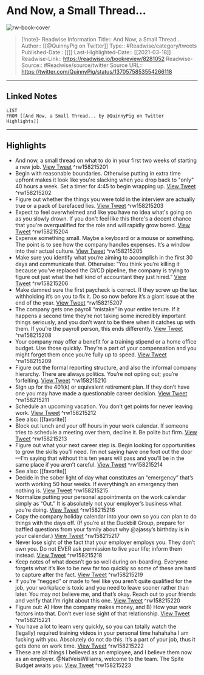 # And Now, a Small Thread...

![rw-book-cover](https://pbs.twimg.com/profile_images/1840839119037218817/3aPpjjwH.jpg)
<br>
>[!note]- Readwise Information
>Title:: And Now, a Small Thread...
>Author:: [[@QuinnyPig on Twitter]]
>Type:: #Readwise/category/tweets
>Published-Date:: [[]]
>Last-Highlighted-Date:: [[2021-03-18]]
>Readwise-Link:: https://readwise.io/bookreview/8281052
>Readwise-Source:: #Readwise/source/twitter
>Source URL:: https://twitter.com/QuinnyPig/status/1370575853554266118
--- 

## Linked Notes
```dataview
LIST
FROM [[And Now, a Small Thread... by @QuinnyPig on Twitter Highlights]]
```

---

## Highlights
- And now, a small thread on what to do in your first two weeks of starting a new job. [View Tweet](https://readwise.io/open/158215201) ^rw158215201
- Begin with reasonable boundaries. Otherwise putting in extra time upfront makes it look like you're slacking when you drop back to "only" 40 hours a week. 
  Set a timer for 4:45 to begin wrapping up. [View Tweet](https://readwise.io/open/158215202) ^rw158215202
- Figure out whether the things you were told in the interview are actually true or a pack of barefaced lies. [View Tweet](https://readwise.io/open/158215203) ^rw158215203
- Expect to feel overwhelmed and like you have no idea what's going on as you slowly drown. If you don't feel like this there's a decent chance that you're overqualified for the role and will rapidly grow bored. [View Tweet](https://readwise.io/open/158215204) ^rw158215204
- Expense something small. Maybe a keyboard or a mouse or something. The point is to see how the company handles expenses. It’s a window into their actual culture. [View Tweet](https://readwise.io/open/158215205) ^rw158215205
- Make sure you identify what you’re aiming to accomplish in the first 30 days and communicate that. 
  Otherwise:
  “You think you’re killing it because you’ve replaced the CI/CD pipeline, the company is trying to figure out just what the hell kind of accountant they just hired.” [View Tweet](https://readwise.io/open/158215206) ^rw158215206
- Make damned sure the first paycheck is correct. If they screw up the tax withholding it’s on you to fix it. Do so now before it’s a giant issue at the end of the year. [View Tweet](https://readwise.io/open/158215207) ^rw158215207
- The company gets one payroll “mistake” in your entire tenure. If it happens a second time they’re not taking some incredibly important things seriously, and you don’t want to be there when it catches up with them. 
  If you’re the payroll person, this ends differently. [View Tweet](https://readwise.io/open/158215208) ^rw158215208
- Your company may offer a benefit for a training stipend or a home office budget. Use those quickly. They’re a part of your compensation and you might forget them once you’re fully up to speed. [View Tweet](https://readwise.io/open/158215209) ^rw158215209
- Figure out the formal reporting structure, and also the informal company hierarchy. There are always politics. You’re not opting out; you’re forfeiting. [View Tweet](https://readwise.io/open/158215210) ^rw158215210
- Sign up for the 401(k) or equivalent retirement plan. If they don’t have one you may have made a questionable career decision. [View Tweet](https://readwise.io/open/158215211) ^rw158215211
- Schedule an upcoming vacation. You don’t get points for never leaving work. [View Tweet](https://readwise.io/open/158215212) ^rw158215212 
- See also: [[favorite]] 
- Block out lunch and your off hours in your work calendar. If someone tries to schedule a meeting over them, decline it. Be polite but firm. [View Tweet](https://readwise.io/open/158215213) ^rw158215213
- Figure out what your next career step is. Begin looking for opportunities to grow the skills you’ll need. 
  I’m not saying have one foot out the door—I’m saying that without this ten years will pass and you’ll be in the same place if you aren’t careful. [View Tweet](https://readwise.io/open/158215214) ^rw158215214 
- See also: [[favorite]] 
- Decide in the sober light of day what constitutes an “emergency” that’s worth working 50 hour weeks. If everything’s an emergency then nothing is. [View Tweet](https://readwise.io/open/158215215) ^rw158215215
- Normalize putting your personal appointments on the work calendar simply as “Out.” It is absolutely not your employer’s business what you’re doing. [View Tweet](https://readwise.io/open/158215216) ^rw158215216
- Copy the company holiday calendar into your own so you can plan to do things with the days off. 
  (If you’re at the Duckbill Group, prepare for baffled questions from your family about why @ajassy’s birthday is in your calendar.) [View Tweet](https://readwise.io/open/158215217) ^rw158215217
- Never lose sight of the fact that your employer employs you. They don’t own you. Do not EVER ask permission to live your life; inform them instead. [View Tweet](https://readwise.io/open/158215218) ^rw158215218
- Keep notes of what doesn’t go so well during on-boarding. Everyone forgets what it’s like to be new far too quickly so some of these are hard to capture after the fact. [View Tweet](https://readwise.io/open/158215219) ^rw158215219
- If you’re “negged” or made to feel like you aren’t quite qualified for the job, your workplace is toxic and you need to leave sooner rather than later. You may not believe me, and that’s okay. Reach out to your friends and verify that I’m right about this one. [View Tweet](https://readwise.io/open/158215220) ^rw158215220
- Figure out:
  A) How the company makes money, and 
  B) How your work factors into that. 
  Don’t ever lose sight of that relationship. [View Tweet](https://readwise.io/open/158215221) ^rw158215221
- You have a lot to learn very quickly, so you can totally watch the (legally) required training videos in your personal time hahahaha I am fucking with you. Absolutely do not do this. It’s a part of your job, thus it gets done on work time. [View Tweet](https://readwise.io/open/158215222) ^rw158215222
- These are all things I believed as an employee, and I believe them now as an employer. 
  @NatVeisWilliams, welcome to the team. The Spite Budget awaits you. [View Tweet](https://readwise.io/open/158215223) ^rw158215223
